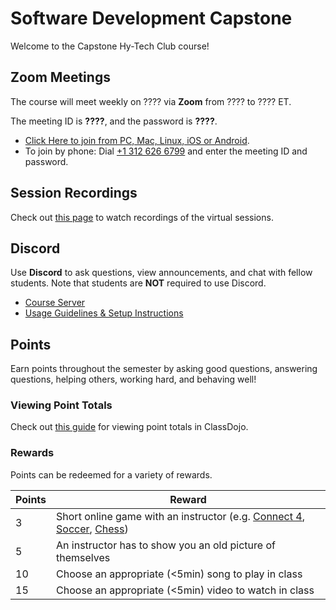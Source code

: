 # Software Development Capstone
Welcome to the Capstone Hy-Tech Club course!

## Zoom Meetings
The course will meet weekly on ???? via **Zoom** from ???? to ???? ET.

The meeting ID is **????**, and the password is **????**.

- [Click Here to join from PC, Mac, Linux, iOS or Android](????).
- To join by phone: Dial [+1 312 626 6799](tel:+13126266799) and enter the meeting ID and password.

## Session Recordings
Check out [this page](SessionRecordings.md) to watch recordings of the virtual sessions.

## Discord
Use **Discord** to ask questions, view announcements, and chat with fellow students. Note that students are **NOT** required to use Discord.

- [Course Server](????)
- [Usage Guidelines & Setup Instructions](https://hylandtechclub.com/DiscordUse)

## Points
Earn points throughout the semester by asking good questions, answering questions, helping others, working hard, and behaving well!

### Viewing Point Totals
Check out [this guide](https://hylandtechclub.com/ClassDojoPoints) for viewing point totals in ClassDojo.

### Rewards
Points can be redeemed for a variety of rewards.

| Points | Reward |
| -- | -- |
| 3 | Short online game with an instructor (e.g. [Connect 4](https://www.mathsisfun.com/games/connect4.html), [Soccer](https://www.agame.com/game/1-on-1-soccer-classic), [Chess](https://lichess.org/setup/friend)) |
| 5 | An instructor has to show you an old picture of themselves |
| 10 | Choose an appropriate (<5min) song to play in class |
| 15 | Choose an appropriate (<5min) video to watch in class |